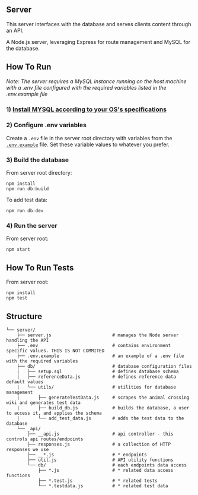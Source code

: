 Server
---

This server interfaces with the database and serves clients content through an API.

A Node.js server, leveraging Express for route management and MySQL for the database.

How To Run
---
_Note: The server requires a MySQL instance running on the host machine with a .env file configured with the required variables listed in the .env.example file_

### 1) [Install MYSQL according to your OS's specifications](https://dev.mysql.com/doc/mysql-installation-excerpt/5.7/en/installing.html)

### 2) Configure .env variables
Create a ```.env``` file in the server root directory with variables from the [```.env.example```](.env.example) file. Set these variable values to whatever you prefer.

### 3) Build the database
From server root directory:

    npm install
    npm run db:build

To add test data:

    npm run db:dev

### 4) Run the server
From server root:

    npm start

How To Run Tests
---
From server root:

    npm install
    npm test

Structure
---
```
└── server/
    ├── server.js                       # manages the Node server handling the API
    ├── .env                            # contains environment specific values. THIS IS NOT COMMITED
    ├── .env.example                    # an example of a .env file with the required variables
    ├── db/                             # database configuration files
    |   ├── setup.sql                   # defines database schema
    |   ├── referenceData.js            # defines reference data default values
    |   └── utils/                      # utilities for database management
    |       ├── generateTestData.js     # scrapes the animal crossing wiki and generates test data
    |       ├── build_db.js             # builds the database, a user to access it, and applies the schema
    |       └── add_test_data.js        # adds the test data to the database
    └── _api/
        ├── __api.js                    # api controller - this controls api routes/endpoints
        ├── responses.js                # a collection of HTTP responses we use
        ├── __*.js                      # * endpoints
        ├── util.js                     # API utility functions
        └── db/                         # each endpoints data access
            ├── *.js                    # * related data access functions
            ├── *.test.js               # * related tests
            └── *.testdata.js           # * related test data
```
